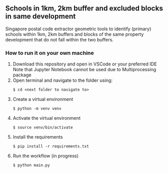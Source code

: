 ## Schools in 1km, 2km buffer and excluded blocks in same development
Singapore postal code extractor geometric tools to identify (primary) schools within 1km, 2km buffers and blocks of the same property development that do not fall within the two buffers.

### How to run it on your own machine
1. Download this repository and open in VSCode or your preferred IDE
   Note that Jupyter Notebook cannot be used due to Multiprocessing package
2. Open terminal and navigate to the folder using:
   ```
   $ cd <next folder to navigate to>
   ```
3. Create a virtual environment
   ```
   $ python -m venv venv
   ```
4. Activate the virtual environment
   ```
   $ source venv/bin/activate
   ```
5. Install the requirements
   ```
   $ pip install -r requirements.txt
   ```
6. Run the workflow (in progress)
   ```
   $ python main.py
   ```
